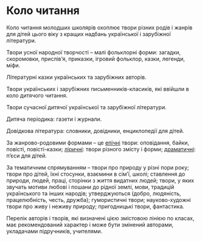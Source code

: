 Коло читання 
=============================================
<p>Коло читання молодших школярів охоплює твори різних родів і жанрів для дітей цього віку з кращих надбань української і зарубіжної літератури.</p>
<p>Твори усної народної творчості – малі фольклорні форми: загадки, скоромовки, прислів’я, приказки, ігровий фольклор, казки, легенди, міфи.</p>
<p>Літературні казки українських та зарубіжних авторів.</p>
<p>Твори українських і зарубіжних письменників-класиків, які ввійшли в коло дитячого читання.</p>
<p>Твори сучасної дитячої української та зарубіжної літератури.</p>
<p>Дитяча періодика: газети і журнали.</p>
<p>Довідкова література: словники, довідники, енциклопедії для дітей.</p>
<p>За жанрово-родовими формами – це <u>епічні</u> твори: оповідання, байки, повісті, повісті-казки; <u>ліричні</u>: твори різного змісту і форми; <u>драматичні</u>: п’єси для дітей.</p>
<p>За тематичним спрямуванням – твори про природу у різні пори року; твори про дітей, їхні стосунки, взаємини в сім’ї, школі; ставлення до природи, людей, праці, сторінки з життя видатних людей; твори, у яких звучать мотиви любові і пошани до рідної землі, мови, традицій українського та інших народів; утверджуються (добро, людяність, працелюбність, честь, дружба); гумористичні твори; науково-художні твори про живу і неживу природу; пригодницькі твори, фантастика.</p>
<p>Перелік авторів і творів, які визначені цією змістовою лінією по класах, має рекомендований характер і може бути змінений авторами, укладачами підручників, учителями.</p>